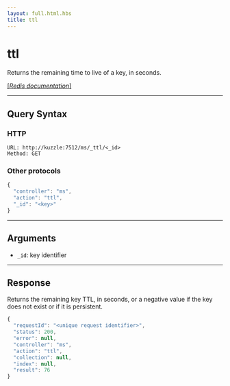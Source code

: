 ```yaml
---
layout: full.html.hbs
title: ttl
---
```


# ttl

Returns the remaining time to live of a key, in seconds.

[[_Redis documentation_]](https://redis.io/commands/ttl)


---

## Query Syntax

### HTTP

```http
URL: http://kuzzle:7512/ms/_ttl/<_id>
Method: GET
```

### Other protocols

```js
{
  "controller": "ms",
  "action": "ttl",
  "_id": "<key>"
}
```

---

## Arguments

* `_id`: key identifier

---

## Response

Returns the remaining key TTL, in seconds, or a negative value if the key does not exist or if it is persistent.

```javascript
{
  "requestId": "<unique request identifier>",
  "status": 200,
  "error": null,
  "controller": "ms",
  "action": "ttl",
  "collection": null,
  "index": null,
  "result": 76
}
```

